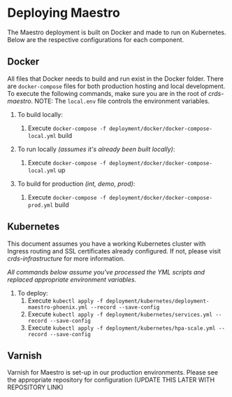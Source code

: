 # Deploying Maestro

The Maestro deployment is built on Docker and made to run on Kubernetes. Below are the respective configurations for each component.

## Docker

All files that Docker needs to build and run exist in the Docker folder. There are `docker-compose` files for both production hosting and local development. To execute the following commands, make sure you are in the root of _crds-maestro_. NOTE: The `local.env` file controls the environment variables.

  1. To build locally:
     1. Execute `docker-compose -f deployment/docker/docker-compose-local.yml` build
  2. To run locally _(assumes it's already been built locally)_:
     1. Execute `docker-compose -f deployment/docker/docker-compose-local.yml` up

  3. To build for production _(int, demo, prod)_:
     1. Execute `docker-compose -f deployment/docker/docker-compose-prod.yml` build

## Kubernetes

This document assumes you have a working Kubernetes cluster with Ingress routing and SSL certificates already configured. If not, please visit _crds-infrastructure_ for more information.

*All commands below assume you've processed the YML scripts and replaced appropriate environment variables.*

  1. To deploy:
     1. Execute `kubectl apply -f deployment/kubernetes/deployment-maestro-phoenix.yml --record --save-config`
     2. Execute `kubectl apply -f deployment/kubernetes/services.yml --record --save-config`
     3. Execute `kubectl apply -f deployment/kubernetes/hpa-scale.yml --record --save-config`

## Varnish

Varnish for Maestro is set-up in our production environments. Please see the appropriate repository for configuration (UPDATE THIS LATER WITH REPOSITORY LINK)
